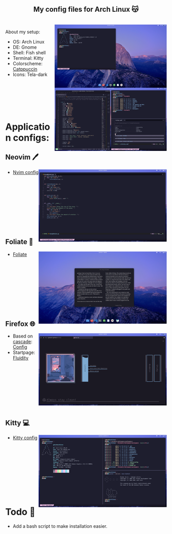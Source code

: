 <p align="center">
    <center><h2> My config files for Arch Linux 😽️ </h2></center>
</p>
<br>

<img src="assets/main.png" align="right" width="350px">

About my setup:
- OS: Arch Linux
- DE: Gnome 
- Shell: Fish shell
- Terminal: Kitty
- Colorscheme: [Catppuccin](https://github.com/catppuccin/catppuccin)
- Icons: Tela-dark
<br>
<br>
<br>
<br>
<br>


# Application configs: 

## Neovim 🖊️
<img src="assets/nvim.png" align="right" width="400px">

- [Nvim config](https://github.com/ghostx31/Gnome-catppuccin/tree/main/.config/nvim)

<br>
<br>  

<br>

<br>
<br>

<br>
<br>
<br>
<br>

## Foliate 📔️ 

<img src="assets/foliate.png" width="400px" align="right">

- [Foliate](https://github.com/ghostx31/Gnome-catppuccin/tree/main/.config/com.github.johnfactotum.Foliate)


<br>
<br>  

<br>

<br>
<br>

<br>
<br>
<br>
<br>

## Firefox 🌐️
<img src="assets/firefox.png"  align="right" width="400px">

- Based on [cascade](https://github.com/andreasgrafen/cascade): [Config](https://github.com/ghostx31/Gnome-catppuccin/tree/main/firefox)
- Startpage: [Fluidity](https://ghostx31.github.io/fluidity/)



<br>
<br>  

<br>

<br>
<br>

<br>
<br>
<br>

## Kitty 💻️ 
<img src="assets/kitty.png" align="right" width="400px">

- [Kitty config](https://github.com/ghostx31/Gnome-catppuccin/tree/main/.config/kitty)
<br>
<br>  

<br>

<br>
<br>

<br>
<br>
<br>
<br>

# Todo 💭️ 
- Add a bash script to make installation easier. 
